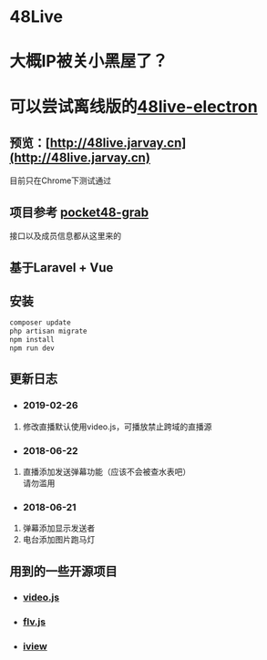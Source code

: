 # 48Live

# 大概IP被关小黑屋了？
# 可以尝试离线版的[48live-electron](https://github.com/Jarvay/48live-electron)

## 预览：[http://48live.jarvay.cn](http://48live.jarvay.cn)
   目前只在Chrome下测试通过

## 项目参考 [pocket48-grab](https://github.com/xsaiting/pocket48-grab/)
   接口以及成员信息都从这里来的

## 基于Laravel + Vue

## 安装

```bash
composer update
php artisan migrate
npm install
npm run dev
```

## 更新日志
- ### 2019-02-26
1. 修改直播默认使用video.js，可播放禁止跨域的直播源

- ### 2018-06-22
1. 直播添加发送弹幕功能（应该不会被查水表吧）  
   请勿滥用

- ### 2018-06-21
1. 弹幕添加显示发送者
2. 电台添加图片跑马灯



## 用到的一些开源项目
* ### [video.js](https://github.com/videojs/video.js)
* ### [flv.js](https://github.com/Bilibili/flv.js)
* ### [iview](https://github.com/iview/iview)
